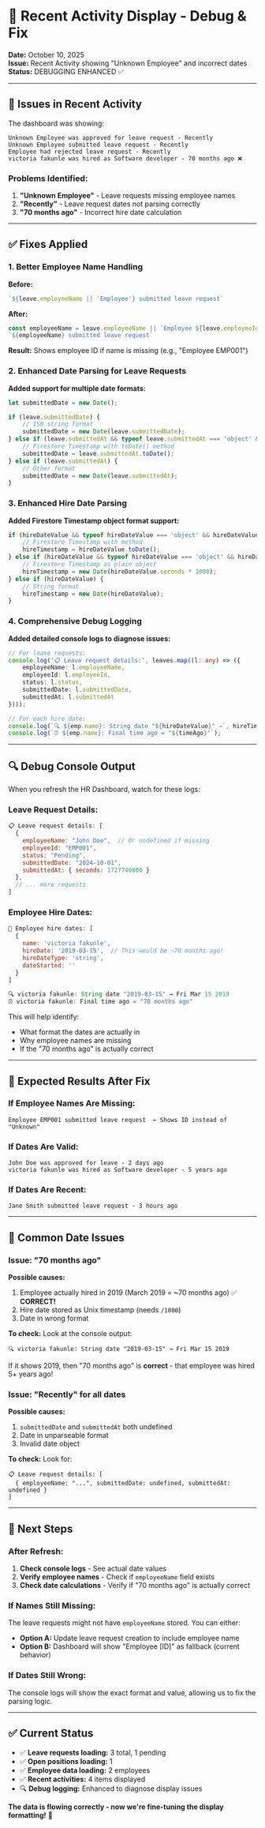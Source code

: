 # 🔧 Recent Activity Display - Debug & Fix

**Date:** October 10, 2025  
**Issue:** Recent Activity showing "Unknown Employee" and incorrect dates  
**Status:** DEBUGGING ENHANCED ✅

---

## 🐛 Issues in Recent Activity

The dashboard was showing:
```
Unknown Employee was approved for leave request - Recently
Unknown Employee submitted leave request - Recently
Employee had rejected leave request - Recently
victoria fakunle was hired as Software developer - 70 months ago ❌
```

### Problems Identified:

1. **"Unknown Employee"** - Leave requests missing employee names
2. **"Recently"** - Leave request dates not parsing correctly
3. **"70 months ago"** - Incorrect hire date calculation

---

## ✅ Fixes Applied

### 1. Better Employee Name Handling

**Before:**
```typescript
`${leave.employeeName || 'Employee'} submitted leave request`
```

**After:**
```typescript
const employeeName = leave.employeeName || `Employee ${leave.employeeId || 'Unknown'}`;
`${employeeName} submitted leave request`
```

**Result:** Shows employee ID if name is missing (e.g., "Employee EMP001")

### 2. Enhanced Date Parsing for Leave Requests

**Added support for multiple date formats:**

```typescript
let submittedDate = new Date();

if (leave.submittedDate) {
    // ISO string format
    submittedDate = new Date(leave.submittedDate);
} else if (leave.submittedAt && typeof leave.submittedAt === 'object' && leave.submittedAt.toDate) {
    // Firestore Timestamp with toDate() method
    submittedDate = leave.submittedAt.toDate();
} else if (leave.submittedAt) {
    // Other format
    submittedDate = new Date(leave.submittedAt);
}
```

### 3. Enhanced Hire Date Parsing

**Added Firestore Timestamp object format support:**

```typescript
if (hireDateValue && typeof hireDateValue === 'object' && hireDateValue.toDate) {
    // Firestore Timestamp with method
    hireTimestamp = hireDateValue.toDate();
} else if (hireDateValue && typeof hireDateValue === 'object' && hireDateValue.seconds) {
    // Firestore Timestamp as plain object
    hireTimestamp = new Date(hireDateValue.seconds * 1000);
} else if (hireDateValue) {
    // String format
    hireTimestamp = new Date(hireDateValue);
}
```

### 4. Comprehensive Debug Logging

**Added detailed console logs to diagnose issues:**

```typescript
// For leave requests:
console.log('📋 Leave request details:', leaves.map((l: any) => ({ 
    employeeName: l.employeeName, 
    employeeId: l.employeeId,
    status: l.status,
    submittedDate: l.submittedDate,
    submittedAt: l.submittedAt
})));

// For each hire date:
console.log(`🔍 ${emp.name}: String date "${hireDateValue}" →`, hireTimestamp);
console.log(`⏰ ${emp.name}: Final time ago = "${timeAgo}"`);
```

---

## 🔍 Debug Console Output

When you refresh the HR Dashboard, watch for these logs:

### Leave Request Details:
```javascript
📋 Leave request details: [
  { 
    employeeName: "John Doe",  // Or undefined if missing
    employeeId: "EMP001", 
    status: "Pending",
    submittedDate: "2024-10-01",
    submittedAt: { seconds: 1727740800 }
  },
  // ... more requests
]
```

### Employee Hire Dates:
```javascript
📅 Employee hire dates: [
  { 
    name: 'victoria fakunle', 
    hireDate: '2019-03-15',  // This would be ~70 months ago!
    hireDateType: 'string',
    dateStarted: ''
  }
]

🔍 victoria fakunle: String date "2019-03-15" → Fri Mar 15 2019
⏰ victoria fakunle: Final time ago = "70 months ago"
```

This will help identify:
- What format the dates are actually in
- Why employee names are missing
- If the "70 months ago" is actually correct

---

## 🎯 Expected Results After Fix

### If Employee Names Are Missing:
```
Employee EMP001 submitted leave request  ← Shows ID instead of "Unknown"
```

### If Dates Are Valid:
```
John Doe was approved for leave - 2 days ago
victoria fakunle was hired as Software developer - 5 years ago
```

### If Dates Are Recent:
```
Jane Smith submitted leave request - 3 hours ago
```

---

## 📝 Common Date Issues

### Issue: "70 months ago"
**Possible causes:**
1. Employee actually hired in 2019 (March 2019 = ~70 months ago) ✅ **CORRECT!**
2. Hire date stored as Unix timestamp (needs `/1000`)
3. Date in wrong format

**To check:** Look at the console output:
```
🔍 victoria fakunle: String date "2019-03-15" → Fri Mar 15 2019
```

If it shows 2019, then "70 months ago" is **correct** - that employee was hired 5+ years ago!

### Issue: "Recently" for all dates
**Possible causes:**
1. `submittedDate` and `submittedAt` both undefined
2. Date in unparseable format
3. Invalid date object

**To check:** Look for:
```
📋 Leave request details: [
  { employeeName: "...", submittedDate: undefined, submittedAt: undefined }
]
```

---

## 🚀 Next Steps

### After Refresh:

1. **Check console logs** - See actual date values
2. **Verify employee names** - Check if `employeeName` field exists
3. **Check date calculations** - Verify if "70 months ago" is actually correct

### If Names Still Missing:

The leave requests might not have `employeeName` stored. You can either:
- **Option A:** Update leave request creation to include employee name
- **Option B:** Dashboard will show "Employee [ID]" as fallback (current behavior)

### If Dates Still Wrong:

The console logs will show the exact format and value, allowing us to fix the parsing logic.

---

## ✅ Current Status

- ✅ **Leave requests loading:** 3 total, 1 pending
- ✅ **Open positions loading:** 1
- ✅ **Employee data loading:** 2 employees
- ✅ **Recent activities:** 4 items displayed
- 🔍 **Debug logging:** Enhanced to diagnose display issues

**The data is flowing correctly - now we're fine-tuning the display formatting!** 🎊

